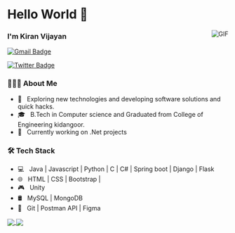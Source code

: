 # Hello World 👋

<img align="right" alt="GIF" src="https://raw.githubusercontent.com/haoruilee/haoruilee/master/pic/pusheencode.gif" />

### I'm Kiran Vijayan

[![Gmail Badge](https://img.shields.io/badge/-Gmail-c14438?style=flat-square&logo=Gmail&logoColor=white&link=mailto:kiranvijayanv@gmail.com)](mailto:kiranvijayanv@gmail.com)

[![Twitter Badge](https://img.shields.io/badge/-Twitter-1da1f2?style=flat-square&labelColor=1da1f2&logo=twitter&logoColor=white&link=https://www.x.com/kiranvijayanv2/)](https://www.x.com/kiranvijayanv2/)


<h3> 👨🏻‍💻 About Me </h3>

- 🤔 &nbsp; Exploring new technologies and developing software solutions and quick hacks.
- 🎓 &nbsp; B.Tech in Computer science and Graduated from College of Engineering kidangoor.
- 🌱 &nbsp; Currently working on .Net projects

<h3>🛠 Tech Stack</h3>

- 💻 &nbsp; Java | Javascript | Python | C | C# | Spring boot | Django | Flask
- 🌐 &nbsp; HTML | CSS | Bootstrap | 
- 🎮 &nbsp; Unity
- 🛢 &nbsp; MySQL | MongoDB
- 🔧 &nbsp; Git | Postman API | Figma

<a href="">
  <img align="center" src="https://github-readme-stats.vercel.app/api?username=Kkiirraan&hide=stars,issues&count_private=true&show_icons=true"/>
</a>
<a href="">
  <img align="center" src="https://github-readme-stats.vercel.app/api/top-langs/?username=Kkiirraan&layout=compact" />
</a>
